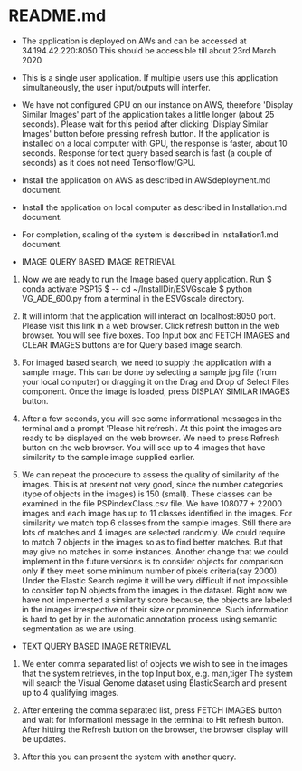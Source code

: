 # README.md

* The application is deployed on AWs and can be accessed at
  34.194.42.220:8050
This should be accessible till about 23rd March 2020

* This is a single user application. If multiple users use this application simultaneously, the user input/outputs will interfer.

* We have not configured GPU on our instance on AWS, therefore 'Display Similar Images' part of the application takes a little longer (about 25 seconds). Please wait for this period after clicking 'Display Similar Images' button before pressing refresh button. If the application is installed on a local computer with GPU, the response is faster, about 10 seconds. Response for text query based search is fast (a couple of seconds) as it does not need Tensorflow/GPU.

* Install the application on AWS as described in AWSdeployment.md document.

* Install the application on local computer as described in Installation.md document.

* For completion, scaling of the system is described in Installation1.md document.


* IMAGE QUERY BASED IMAGE RETRIEVAL

1. Now we are ready to run the Image based query application. Run
$ conda activate PSP15
$ -- cd ~/InstallDir/ESVGscale
$ python VG_ADE_600.py 
from a terminal in the ESVGscale directory.

2. It will inform that the application will interact on localhost:8050 port. Please visit this link in a web browser. Click refresh button in the web browser. You will see five boxes. Top Input box and FETCH IMAGES and CLEAR IMAGES buttons are for Query based image search.

3. For imaged based search, we need to supply the application with a sample image. This can be done by selecting a sample jpg file (from your local computer) or dragging it on the Drag and Drop of Select Files component. Once the image is loaded, press DISPLAY SIMILAR IMAGES button. 

4. After a few seconds, you will see some informational messages in the terminal and a prompt 'Please hit refresh'. At this point the images are ready to be displayed on the web browser. We need to press Refresh button on the web browser. You will see up to 4 images that have similarity to the sample image supplied earlier. 

5. We can repeat the procedure to assess the quality of similarity of the images. This is at present not very good, since the number categories (type of objects in the images) is 150 (small). These classes can be examined in the file PSPindexClass.csv file. We have 108077 + 22000 images and each image has up to 11 classes identified in the images. For similarity we match top 6 classes from the sample images. Still there are lots of matches and 4 images are selected randomly. We could require to match 7 objects in the images so as to find better matches. But that may give no matches in some instances. Another change that we could implement in the future versions is  to consider objects for comparison only if they meet some minimum number of pixels criteria(say 2000). Under the Elastic Search regime it will be very difficult if not impossible to consider top N objects from the images in the dataset. Right now we have not impemented a similarity score because, the objects are labeled in the images irrespective of their size or prominence. Such information is hard to get by in the automatic annotation process using semantic segmentation as we are using. 


* TEXT QUERY BASED IMAGE RETRIEVAL

1. We enter comma separated list of objects we wish to see in the images that the system retrieves, in the top Input box, e.g. man,tiger 
The system will search the Visual Genome dataset using ElasticSearch and present up to 4 qualifying images. 

2. After entering the comma separated list, press FETCH IMAGES button and wait for informationl message in the terminal to Hit refresh button. After hitting the Refresh button on the browser, the browser display will be updates. 

3. After this you can present the system with another query. 
 



